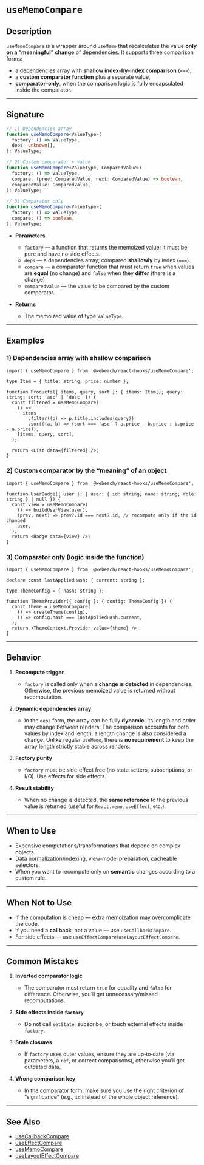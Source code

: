 # `useMemoCompare`

## Description

`useMemoCompare` is a wrapper around `useMemo` that recalculates the value **only on a “meaningful” change** of dependencies. It supports three comparison forms:

- a dependencies array with **shallow index‑by‑index comparison** (`===`),
- a **custom comparator function** plus a separate value,
- **comparator‑only**, when the comparison logic is fully encapsulated inside the comparator.

---

## Signature

```ts
// 1) Dependencies array
function useMemoCompare<ValueType>(
  factory: () => ValueType,
  deps: unknown[],
): ValueType;

// 2) Custom comparator + value
function useMemoCompare<ValueType, ComparedValue>(
  factory: () => ValueType,
  compare: (prev: ComparedValue, next: ComparedValue) => boolean,
  comparedValue: ComparedValue,
): ValueType;

// 3) Comparator only
function useMemoCompare<ValueType>(
  factory: () => ValueType,
  compare: () => boolean,
): ValueType;
```

- **Parameters**
   - `factory` — a function that returns the memoized value; it must be pure and have no side effects.
   - `deps` — a dependencies array; compared **shallowly** by index (`===`).
   - `compare` — a comparator function that must return `true` when values are **equal** (no change) and `false` when they **differ** (there is a change).
   - `comparedValue` — the value to be compared by the custom comparator.

- **Returns**
   - The memoized value of type `ValueType`.

---

## Examples

### 1) Dependencies array with shallow comparison

```tsx
import { useMemoCompare } from '@webeach/react-hooks/useMemoCompare';

type Item = { title: string; price: number };

function Products({ items, query, sort }: { items: Item[]; query: string; sort: 'asc' | 'desc' }) {
  const filtered = useMemoCompare(
    () =>
      items
        .filter((p) => p.title.includes(query))
        .sort((a, b) => (sort === 'asc' ? a.price - b.price : b.price - a.price)),
    [items, query, sort],
  );

  return <List data={filtered} />;
}
```

### 2) Custom comparator by the “meaning” of an object

```tsx
import { useMemoCompare } from '@webeach/react-hooks/useMemoCompare';

function UserBadge({ user }: { user: { id: string; name: string; role: string } | null }) {
  const view = useMemoCompare(
    () => buildUserView(user),
    (prev, next) => prev?.id === next?.id, // recompute only if the id changed
    user,
  );
  return <Badge data={view} />;
}
```

### 3) Comparator only (logic inside the function)

```tsx
import { useMemoCompare } from '@webeach/react-hooks/useMemoCompare';

declare const lastAppliedHash: { current: string };

type ThemeConfig = { hash: string };

function ThemeProvider({ config }: { config: ThemeConfig }) {
  const theme = useMemoCompare(
    () => createTheme(config),
    () => config.hash === lastAppliedHash.current,
  );
  return <ThemeContext.Provider value={theme} />;
}
```

---

## Behavior

1. **Recompute trigger**
   - `factory` is called only when a **change is detected** in dependencies. Otherwise, the previous memoized value is returned without recomputation.

2. **Dynamic dependencies array**
   - In the `deps` form, the array can be fully **dynamic**: its length and order may change between renders. The comparison accounts for both values by index and length; a length change is also considered a change. Unlike regular `useMemo`, there is **no requirement** to keep the array length strictly stable across renders.

3. **Factory purity**
   - `factory` must be side‑effect free (no state setters, subscriptions, or I/O). Use effects for side effects.

4. **Result stability**
   - When no change is detected, the **same reference** to the previous value is returned (useful for `React.memo`, `useEffect`, etc.).

---

## When to Use

- Expensive computations/transformations that depend on complex objects.
- Data normalization/indexing, view‑model preparation, cacheable selectors.
- When you want to recompute only on **semantic** changes according to a custom rule.

---

## When **Not** to Use

- If the computation is cheap — extra memoization may overcomplicate the code.
- If you need a **callback**, not a value — use `useCallbackCompare`.
- For side effects — use `useEffectCompare`/`useLayoutEffectCompare`.

---

## Common Mistakes

1. **Inverted comparator logic**
   - The comparator must return `true` for equality and `false` for difference. Otherwise, you’ll get unnecessary/missed recomputations.

2. **Side effects inside `factory`**
   - Do not call `setState`, subscribe, or touch external effects inside `factory`.

3. **Stale closures**
   - If `factory` uses outer values, ensure they are up‑to‑date (via parameters, a `ref`, or correct comparisons), otherwise you’ll get outdated data.

4. **Wrong comparison key**
   - In the comparator form, make sure you use the right criterion of “significance” (e.g., `id` instead of the whole object reference).

---

## See Also

- [useCallbackCompare](useCallbackCompare.md)
- [useEffectCompare](useEffectCompare.md)
- [useMemoCompare](useMemoCompare.md)
- [useLayoutEffectCompare](useLayoutEffectCompare.md)
